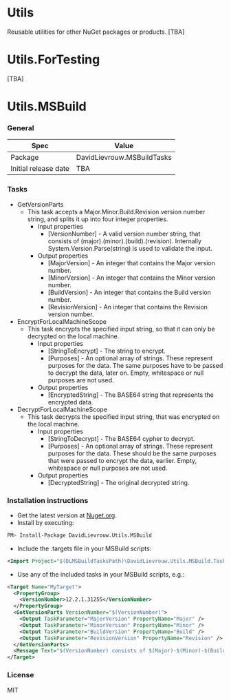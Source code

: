 # Utils
Reusable utilities for other NuGet packages or products.
[TBA]

# Utils.ForTesting
[TBA]

# Utils.MSBuild

### General
| Spec | Value | 
| --------- | --------- | 
| Package | DavidLievrouw.MSBuildTasks | 
| Initial release date | TBA | 

### Tasks
* GetVersionParts
  * This task accepts a Major.Minor.Build.Revision version number string, and splits it up into four integer properties. 
    * Input properties
      * [VersionNumber] - A valid version number string, that consists of (major).(minor).(build).(revision). Internally System.Version.Parse(string) is used to validate the input.
    * Output properties
      * [MajorVersion] - An integer that contains the Major version number.
      * [MinorVersion] - An integer that contains the Minor version number.
      * [BuildVersion] - An integer that contains the Build version number.
      * [RevisionVersion] - An integer that contains the Revision version number.
* EncryptForLocalMachineScope
  * This task encrypts the specified input string, so that it can only be decrypted on the local machine.
    * Input properties
      * [StringToEncrypt] - The string to encrypt.
      * [Purposes] - An optional array of strings. These represent purposes for the data. The same purposes have to be passed to decrypt the data, later on. Empty, whitespace or null purposes are not used.
    * Output properties
      * [EncryptedString] - The BASE64 string that represents the encrypted data.
* DecryptForLocalMachineScope
  * This task decrypts the specified input string, that was encrypted on the local machine.
    * Input properties
      * [StringToDecrypt] - The BASE64 cypher to decrypt.
      * [Purposes] - An optional array of strings. These represent purposes for the data. These should be the same purposes that were passed to encrypt the data, earlier. Empty, whitespace or null purposes are not used.
    * Output properties
      * [DecryptedString] - The original decrypted string.

### Installation instructions
* Get the latest version at [Nuget.org](https://www.nuget.org/packages/DavidLievrouw.Utils.MSBuild/).
* Install by executing:
```sh
PM> Install-Package DavidLievrouw.Utils.MSBuild
```
* Include the .targets file in your MSBuild scripts:
```xml
<Import Project="$(DLMSBuildTasksPath)\DavidLievrouw.Utils.MSBuild.Tasks.targets"/>
```
* Use any of the included tasks in your MSBuild scripts, e.g.:
```xml
<Target Name="MyTarget">
  <PropertyGroup>
    <VersionNumber>12.2.1.31255</VersionNumber>
  </PropertyGroup>
  <GetVersionParts VersionNumber="$(VersionNumber)">
    <Output TaskParameter="MajorVersion" PropertyName="Major" />
    <Output TaskParameter="MinorVersion" PropertyName="Minor" />
    <Output TaskParameter="BuildVersion" PropertyName="Build" />
    <Output TaskParameter="RevisionVersion" PropertyName="Revision" />
  </GetVersionParts>
  <Message Text="$(VersionNumber) consists of $(Major)-$(Minor)-$(Build)-$(Revision)." />
</Target>
```

### License
MIT
